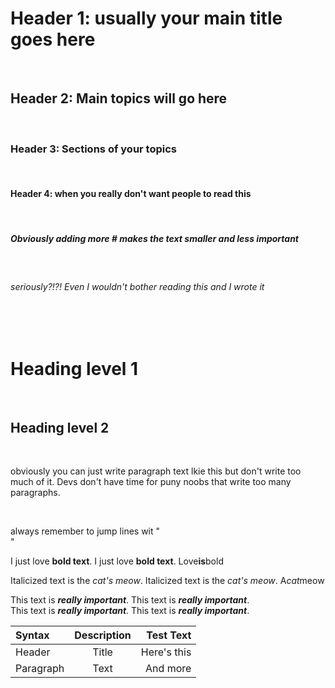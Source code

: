 # Header 1: usually your main title goes here
</br>

## Header 2: Main topics will go here
</br>

### Header 3: Sections of your topics 
</br>

#### Header 4: when you really don't want people to read this
</br>

##### Obviously adding more # makes the text smaller and less important
</br>

###### seriously?!?! Even I wouldn't bother reading this and I wrote it
</br>
</br>

Heading level 1
===============

</br>

Heading level 2
---------------

</br>

obviously you can just write paragraph text lkie this but don't write too much of it. Devs don't have time for puny noobs that write too many paragraphs.

</br>

always remember to jump lines wit "</br>"

I just love **bold text**.
I just love __bold text__.
Love**is**bold

Italicized text is the *cat's meow*.
Italicized text is the _cat's meow_.
A*cat*meow

This text is ***really important***.
This text is ___really important___.	
This text is __*really important*__.
This text is **_really important_**.


| Syntax      | Description | Test Text     |
| :---        |    :----:   |          ---: |
| Header      | Title       | Here's this   |
| Paragraph   | Text        | And more      |



